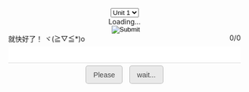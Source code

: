 <script type="text/javascript" src="/jquery.js">
</script>
<script type="text/javascript">
$(function() {

	/*
		定义变量 - 开始
	*/
	
	var selected = "7b_u1"
	var version = "1.2.2 - preview - 4"  
	var versionS = "release"
	var complete = false
	var allcount
	var audio
	var helpcount
	var correct
	var name
	var notice
	var rightcount
	var trans
	var unit_xml
	var value_index
	var words
	var words_index
	var time
	var timer
	var timeresultM
	var timeresultS
	var timeresult
	
	/*
		定义变量 - 结束
		
		初始化 - 开始
	*/
	
	memorize_words("7b_u1") 
	$("#version").html(versionS + " " +version)  
	version = undefined
	
	/*
		初始化 - 结束
		
		基本方法 - 开始
	*/
	
	$("#unit").off("change").on("change", 
	function() {
		$("#hint").html("Loading...")
		$("#help").html("Please")
		$("#again").html("wait...")
		selected = $(this).children('option:selected').val() 
		memorize_words(selected)  
	}) 
	$("#help").off("click").on("click",
	function() {
		if (!complete) {
			if(versionS == "release") {
				$("#notice").html(words[words_index].name.substring(0, 2)) 
			} else {
				$("#notice").html(words[words_index].name)
			}
			helpcount++
		} else {
			if(timeresult == "获取失败") {
				while(timecount >= 60) {
					timecount = timecount - 60
					timeresultM++
				}
				if(timecount < 10) {
					timeresultS = "0" + timecount
				} else if(timecount >= 10) {
					timeresultS = timecount
				} 
				timeresult = timeresultM + ":" + timeresultS
				timeresultM = 0
				timeresultS = 0
				timecount = 0
			}
			alert("共默写" + allcount + "个单词 共提示" + helpcount + "次 用时" + timeresult)
		}
	})
	$("#play").off("click").on("click",
	function() {
		if (!complete) {
			audio = new Audio("http://dict.youdao.com/speech?audio=" + words[words_index].name)
			audio.play()
		} else {
			audio = new Audio("/sounds/win.mp3")
			audio.play()
		}
	})
	$("#again").off("click").on("click",
	function() {
		memorize_words(selected)
	})
	function memorize_words(units) {
		clearInterval(timer)
		words = new Array()
		complete = false
		correct = false
		allcount = 0
		helpcount = 0 
		rightcount = 0
		value_index = 0
		words_index = 0
		time = undefined
		timer = undefined
		timecount = 0
		timeresultM = 0
		timeresultS = 0
		timeresult = "获取失败"
		
		//====================
		
		$("#notice").html("")
		$("#text").val("")
		
		//====================
		
		unit_xml = "/xml/words_" + units + ".xml"
		$.ajax({
			url: unit_xml,
			dataType: 'xml',
			type: 'GET',
			timeout: 5000,
			success: function(data) {
				$(data).find("item").each(function(index) {
					name = $(this).find("word").html() 
					trans = $(this).find("trans").html() 
					notice = trans.substring(9, trans.length - 3) 
					words[index] = {
						'name': name,
						'notice': notice
					}
					index = undefined
				}) 
				words.sort(randomsort)  
				allcount = words.length
				$("#hint").html(words[words_index].notice)
				$("#result").html("" + rightcount + "/" + allcount)
				name = undefined
				trans = undefined
				notice = undefined
			}
		}) 
		unit_xml = undefined
		$("#help").html("提示") 
		$("#again").html("重默")
		
		//====================
		
		timer = setInterval(function(){
			timecount++
		},
		1000)
		
		//====================
		
		function randomsort(a, b) {
			return Math.random() > .5 ? -1 : 1  
		}
		function update() {
			correct = false
			$("#hint").html(words[++words_index].notice) 
			$("#text").val("") 
			$("#notice").html("")
			$("#result").html("" + rightcount + "/" + allcount)
		}
		$("#text").off("input").on("input",
		function() {
			var hint = $("#hint").html()
			$("#notice").html("")
			if (!complete) {
				var value = words[words_index].name.trim() 
				value = value.toLowerCase() 
				if ($("#text").val().toLowerCase().trim() == value) {
					correct = true
				} else {
					correct = false
				}
			} else {
				$("#text").val("")
			}
		}) 
		$("#text").off("keydown").on("keydown",
		function(e) {
			if (e.keyCode == 13) {
				time = undefined
				clearTimeout(time)
				$("#notice").html("")
				if (correct == false) {
					helpcount++
					$("#notice").html("<font color='red'>请输入正确的单词：" + words[words_index].name + "</font>")
					$("#text").val("")
					time = setTimeout(function() {
						$("#notice").html("")
						time = undefined
					},
					1000)
				} else {
					setTimeout(function() {
						if (++rightcount >= allcount) {
							clearInterval(timer)
							$("#text").val("") 
							$("#result").html("") 
							$("#notice").html("") 
							$("#help").html("统计") 
							$("#hint").html("<font color='green'>恭喜你 默写完成</font>")
							complete = true
						} else {
							update()
						}
					},
					100)
				}
			}
		}) 
	}
	
	/*
		基本方法 - 结束
	*/
	
})
</script>
<style type="text/css">
	.bton {
		padding:0.6rem 0.9rem;
		font-size: 0.9rem;
		color: rgba(0,0,0,0.7);
		background-color: rgba(0,0,0,0.08);
		outline:none;
		border-color: rgba(0,0,0,0.2);
		border-style: solid;
		border-width: 1px;
		border-radius: 0.3rem;
		transition: color 0.2s, background-color 0.2s, border-color 0.2s;
	}
	.bton:hover {
		color: rgba(0,0,0,0.8);
		text-decoration: none;
		background-color: rgba(0,0,0,0.2);
		border-color: rgba(0,0,0,0.3);
	}
</style>
<div style="text-align: center; padding:2rem 1rem;">
	<select id="unit">
		<option value="7b_u1">
			Unit 1
		</option>
		<option value="7b_u2">
			Unit 2
		</option>
		<option value="7b_u3">
			Unit 3
		</option>
		<option value="7b_u4">
			Unit 4
		</option>
		<option value="7b_u5">
			Unit 5
		</option>
		<option value="7b_u6">
			Unit 6
		</option>
		<option value="7b_u7">
			Unit 7
		</option>
		<option value="7b_u8">
			Unit 8
		</option>
		<option value="test">
			测试
		</option>
	</select>
	<div style="margin: auto;">
		<span id="hint">Loading...</span>
		<br />
		<input id="play" style="margin-left: 5px; border: none;" type="image" src="/images/play.png" />
	</div>
	<div style="margin: auto; margin-bottom: 10px;">
		<span id="notice" style="float: left">就快好了！ ヾ(≧▽≦*)o</span>
		<span id="result" style="float: right">0/0</span>
	</div>
	<br />
	<input type="text" id="text" autocomplete="off" style="font-size: 20px; outline: none; text-align: center; height: 33px; width: 100%; border-bottom: 1px solid #dbdbdb; border-top:0px; border-left:0px; border-right:0px;" />
	<br />
	<button type="button" id="help" style="margin-top: 5px; margin-right: 10px;" class="bton">Please</button>
	<button type="button" id="again" style="margin-top: 5px;" class="bton">wait...</button>
	<br />
	<span id="version" style="float: right;"></p>
</div>